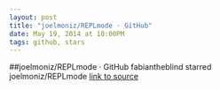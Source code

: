 ```yaml
---
layout: post
title: "joelmoniz/REPLmode · GitHub"
date: May 19, 2014 at 10:00PM
tags: github, stars
---
```

##joelmoniz/REPLmode · GitHub
fabiantheblind starred joelmoniz/REPLmode
[link to source](http://ift.tt/TmZ8Hd) 
